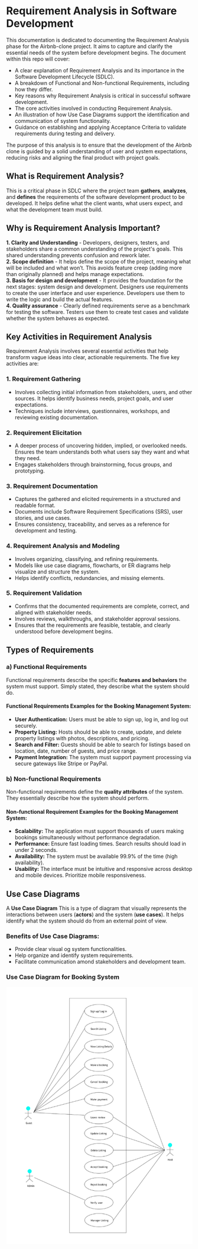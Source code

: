 # Requirement Analysis in Software Development  
This documentation is dedicated to documenting the Requirement Analysis phase for the Airbnb-clone project. It aims to capture and clarify the essential needs of the system before development begins. The document within this repo will cover:  

- A clear explanation of Requirement Analysis and its importance in the Software Development Lifecycle (SDLC).
- A breakdown of Functional and Non-functional Requirements, including how they differ.
- Key reasons why Requirement Analysis is critical in successful software development.
- The core activities involved in conducting Requirement Analysis.
- An illustration of how Use Case Diagrams support the identification and communication of system functionality.
- Guidance on establishing and applying Acceptance Criteria to validate requirements during testing and delivery.  

The purpose of this analysis is to ensure that the development of the Airbnb clone is guided by a solid understanding of user and system expectations, reducing risks and aligning the final product with project goals.

## What is Requirement Analysis?  
This is a critical phase in SDLC where the project team **gathers**, **analyzes**, and **defines** the requirements of the software development product to be developed. It helps define what the client wants, what users expect, and what the development team must build.  

## Why is Requirement Analysis Important?  
**1. Clarity and Understanding** - Developers, designers, testers, and stakeholders share a common understanding of the project's goals. This shared understanding prevents confusion and rework later.    
**2. Scope definition** - It helps define the scope of the project, meaning what will be included and what won’t. This avoids feature creep (adding more than originally planned) and helps manage expectations.  
**3. Basis for design and development** - It provides the foundation for the next stages: system design and development. Designers use requirements to create the user interface and user experience. Developers use them to write the logic and build the actual features.   
**4. Quality assurance** - Clearly defined requirements serve as a benchmark for testing the software. Testers use them to create test cases and validate whether the system behaves as expected.  

## Key Activities in Requirement Analysis
Requirement Analysis involves several essential activities that help transform vague ideas into clear, actionable requirements. The five key activities are:

### 1. Requirement Gathering
- Involves collecting initial information from stakeholders, users, and other sources. It helps identify business needs, project goals, and user expectations.
- Techniques include interviews, questionnaires, workshops, and reviewing existing documentation.

### 2. Requirement Elicitation
- A deeper process of uncovering hidden, implied, or overlooked needs. Ensures the team understands both what users say they want and what they need.  
- Engages stakeholders through brainstorming, focus groups, and prototyping.

### 3. Requirement Documentation
- Captures the gathered and elicited requirements in a structured and readable format.
- Documents include Software Requirement Specifications (SRS), user stories, and use cases.
- Ensures consistency, traceability, and serves as a reference for development and testing.

### 4. Requirement Analysis and Modeling
- Involves organizing, classifying, and refining requirements.
- Models like use case diagrams, flowcharts, or ER diagrams help visualize and structure the system.
- Helps identify conflicts, redundancies, and missing elements.

### 5. Requirement Validation
- Confirms that the documented requirements are complete, correct, and aligned with stakeholder needs.
- Involves reviews, walkthroughs, and stakeholder approval sessions.
- Ensures that the requirements are feasible, testable, and clearly understood before development begins.

## Types of Requirements
### a) Functional Requirements

Functional requirements describe the specific **features and behaviors** the system must support. Simply stated, they describe what the system should do.  

####  Functional Requirements Examples for the Booking Management System:

- **User Authentication:** Users must be able to sign up, log in, and log out securely.
- **Property Listing:** Hosts should be able to create, update, and delete property listings with photos, descriptions, and pricing.
- **Search and Filter:** Guests should be able to search for listings based on location, date, number of guests, and price range.  
- **Payment Integration:** The system must support payment processing via secure gateways like Stripe or PayPal.

### b) Non-functional Requirements

Non-functional requirements define the **quality attributes** of the system. They essentially describe how the system should perform.  

#### Non-functional Requirement Examples for the Booking Management System:

- **Scalability:** The application must support thousands of users making bookings simultaneously without performance degradation.
- **Performance:** Ensure fast loading times. Search results should load in under 2 seconds.
- **Availability:** The system must be available 99.9% of the time (high availability).
- **Usability:** The interface must be intuitive and responsive across desktop and mobile devices. Prioritize mobile responsiveness.

## Use Case Diagrams

A **Use Case Diagram** This is a type of diagram that visually represents the interactions between users (**actors**) and the system (**use cases**). It helps identify what the system should do from an external point of view.

### Benefits of Use Case Diagrams:
-   Provide clear visual og system functionalities.  
-   Help organize and identify system requirements.  
-   Facilitate communication amond stakeholders and development team.  
  


### Use Case Diagram for Booking System

![Use Case Diagram](./alx-booking-uc.png)




